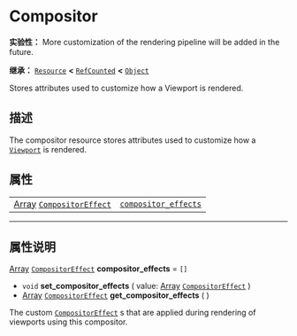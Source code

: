 <!-- ⚠ 请勿编辑本文件 ⚠ -->
<!-- 本文档使用脚本从 WeDot 引擎源码仓库生成。 -->
<!-- 生成脚本：https://github.com/WeDot-Engine/WeDot/tree/4.3/doc/tools/make_md.py； -->
<!-- 原文件：https://github.com/WeDot-Engine/WeDot/tree/4.3/doc/classes/Compositor.xml。 -->

<div id="_class_compositor"></div>

# Compositor

**实验性：** More customization of the rendering pipeline will be added in the future.

**继承：** [`Resource`](class_resource.md) **<** [`RefCounted`](class_refcounted.md) **<** [`Object`](class_object.md)

Stores attributes used to customize how a Viewport is rendered.

## 描述

The compositor resource stores attributes used to customize how a [`Viewport`](class_viewport.md) is rendered.

## 属性

|||
|:-:|:--|
| [Array](class_array.md) [`CompositorEffect`](class_compositoreffect.md) | [`compositor_effects`](class_compositor.md#class_compositor_property_compositor_effects) | ``[]`` |

<!-- rst-class:: classref-section-separator -->

---

## 属性说明

<div id="_class_compositor_property_compositor_effects"></div>

[Array](class_array.md) [`CompositorEffect`](class_compositoreffect.md) **compositor_effects** = ``[]`` <div id="class_compositor_property_compositor_effects"></div>

- `void` **set_compositor_effects** ( value: [Array](class_array.md) [`CompositorEffect`](class_compositoreffect.md) )
- [Array](class_array.md) [`CompositorEffect`](class_compositoreffect.md) **get_compositor_effects** ( )

The custom [`CompositorEffect`](class_compositoreffect.md) s that are applied during rendering of viewports using this compositor.

[^virtual]: 本方法通常需要用户覆盖才能生效。
[^const]: 本方法无副作用，不会修改该实例的任何成员变量。
[^vararg]: 本方法除了能接受在此处描述的参数外，还能够继续接受任意数量的参数。
[^constructor]: 本方法用于构造某个类型。
[^static]: 调用本方法无需实例，可直接使用类名进行调用。
[^operator]: 本方法描述的是使用本类型作为左操作数的有效运算符。
[^bitfield]: 这个值是由下列位标志构成位掩码的整数。
[^void]: 无返回值。
